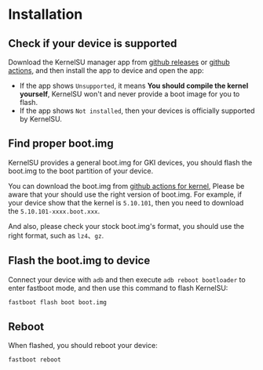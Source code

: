 # Installation

## Check if your device is supported

Download the KernelSU manager app from [github releases](https://github.com/tiann/KernelSU/releases) or [github actions](https://github.com/tiann/KernelSU/actions/workflows/build-manager.yml), and then install the app to device and open the app:

- If the app shows `Unsupported`, it means **You should compile the kernel yourself**, KernelSU won't and never provide a boot image for you to flash.
- If the app shows `Not installed`, then your devices is officially supported by KernelSU.

## Find proper boot.img

KernelSU provides a general boot.img for GKI devices, you should flash the boot.img to the boot partition of your device.

You can download the boot.img from [github actions for kernel](https://github.com/tiann/KernelSU/actions/workflows/build-kernel.yml), Please be aware that your should use the right version of boot.img. For example, if your device show that the kernel is `5.10.101`, then you need to download the `5.10.101-xxxx.boot.xxx`.

And also, please check your stock boot.img's format, you should use the right format, such as `lz4`、`gz`.

## Flash the boot.img to device

Connect your device with `adb` and then execute `adb reboot bootloader` to enter fastboot mode, and then use this command to flash KernelSU:

```sh
fastboot flash boot boot.img
```

## Reboot

When flashed, you should reboot your device:

```sh
fastboot reboot
```
